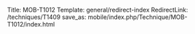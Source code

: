 Title: MOB-T1012
Template: general/redirect-index
RedirectLink: /techniques/T1409
save_as: mobile/index.php/Technique/MOB-T1012/index.html